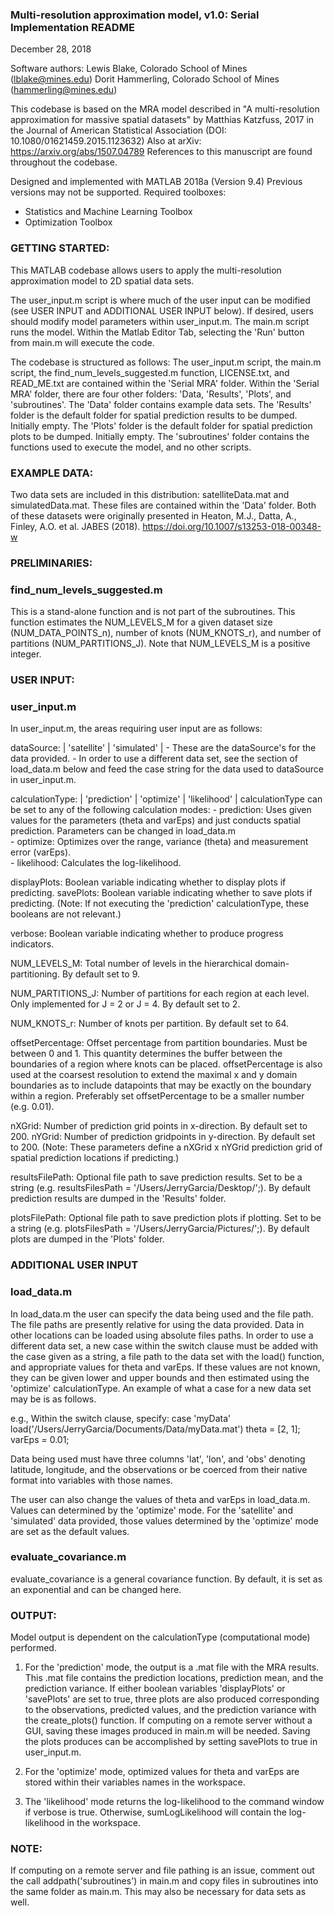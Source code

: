 ### Multi-resolution approximation model, v1.0: Serial Implementation README ###
December 28, 2018

Software authors:
Lewis Blake, Colorado School of Mines (lblake@mines.edu)
Dorit Hammerling, Colorado School of Mines (hammerling@mines.edu)


This codebase is based on the MRA model described in
"A multi-resolution approximation for massive spatial datasets" by Matthias Katzfuss, 2017 in 
the Journal of American Statistical Association (DOI: 10.1080/01621459.2015.1123632)
Also at arXiv: https://arxiv.org/abs/1507.04789
References to this manuscript are found throughout the codebase.


Designed and implemented with MATLAB 2018a (Version 9.4)
Previous versions may not be supported.
Required toolboxes:
- Statistics and Machine Learning Toolbox
- Optimization Toolbox

### GETTING STARTED: ###
This MATLAB codebase allows users to apply the multi-resolution approximation model to 2D spatial data sets.

The user_input.m script is where much of the user input can be modified (see USER INPUT and ADDITIONAL USER INPUT below).
If desired, users should modify model parameters within user_input.m.
The main.m script runs the model. 
Within the Matlab Editor Tab, selecting the 'Run' button from main.m will execute the code.

The codebase is structured as follows: The user_input.m script, the main.m script, the find_num_levels_suggested.m function, LICENSE.txt, and READ_ME.txt are contained within the 'Serial MRA' folder.
Within the 'Serial MRA' folder, there are four other folders: 'Data, 'Results', 'Plots', and 'subroutines'.
The 'Data' folder contains example data sets.
The 'Results' folder is the default folder for spatial prediction results to be dumped. Initially empty.
The 'Plots' folder is the default folder for spatial prediction plots to be dumped. Initially empty.
The 'subroutines' folder contains the functions used to execute the model, and no other scripts.


### EXAMPLE DATA: ###
Two data sets are included in this distribution: satelliteData.mat and simulatedData.mat. 
These files are contained within the 'Data' folder.
Both of these datasets were originally presented in Heaton, M.J., Datta, A., Finley, A.O. et al. JABES (2018). https://doi.org/10.1007/s13253-018-00348-w

### PRELIMINARIES: ###

### find_num_levels_suggested.m

This is a stand-alone function and is not part of the subroutines.
This function estimates the NUM_LEVELS_M for a given dataset size (NUM_DATA_POINTS_n), number of knots (NUM_KNOTS_r), and number of partitions (NUM_PARTITIONS_J).
Note that NUM_LEVELS_M is a positive integer.


### USER INPUT: ###

### user_input.m

In user_input.m, the areas requiring user input are as follows:

dataSource: | 'satellite' | 'simulated' |
    - These are the dataSource's for the data provided. 
    - In order to use a different data set, see the section of load_data.m below and feed the case string for the data used to dataSource in user_input.m.

calculationType: | 'prediction' | 'optimize' | 'likelihood' |
calculationType can be set to any of the following calculation modes:
	- prediction: Uses given values for the parameters (theta and varEps) and just conducts spatial prediction. Parameters can be changed in load_data.m	
	- optimize: Optimizes over the range, variance (theta) and measurement error (varEps).	
	- likelihood: Calculates the log-likelihood.

displayPlots: Boolean variable indicating whether to display plots if predicting.
savePlots: Boolean variable indicating whether to save plots if predicting.
(Note: If not executing the 'prediction' calculationType, these booleans are not relevant.)

verbose: Boolean variable indicating whether to produce progress indicators.

NUM_LEVELS_M: Total number of levels in the hierarchical domain-partitioning. By default set to 9.

NUM_PARTITIONS_J: Number of partitions for each region at each level. Only implemented for J = 2 or J = 4. By default set to 2.

NUM_KNOTS_r: Number of knots per partition. By default set to 64.

offsetPercentage: Offset percentage from partition boundaries. Must be between 0 and 1.
This quantity determines the buffer between the boundaries of a region where knots can be placed.
offsetPercentage is also used at the coarsest resolution to extend the maximal x and y domain boundaries as to include datapoints that may be exactly on the boundary within a region.
Preferably set offsetPercentage to be a smaller number (e.g. 0.01).

nXGrid: Number of prediction grid points in x-direction. By default set to 200.
nYGrid: Number of prediction gridpoints in y-direction. By default set to 200.
(Note: These parameters define a nXGrid x nYGrid prediction grid of spatial prediction locations if predicting.)

resultsFilePath: Optional file path to save prediction results. 
Set to be a string (e.g. resultsFilesPath = '/Users/JerryGarcia/Desktop/';). 
By default prediction results are dumped in the 'Results' folder.

plotsFilePath: Optional file path to save prediction plots if plotting.
Set to be a string (e.g. plotsFilesPath = '/Users/JerryGarcia/Pictures/';).
By default plots are dumped in the 'Plots' folder.

### ADDITIONAL USER INPUT ###

### load_data.m 

In load_data.m the user can specify the data being used and the file path. 
The file paths are presently relative for using the data provided. 
Data in other locations can be loaded using absolute files paths. 
In order to use a different data set, a new case within the switch clause must be added with the case given as a string, a file path to the data set with the load() function, and appropriate values for theta and varEps. 
If these values are not known, they can be given lower and upper bounds and then estimated using the 'optimize' calculationType. 
An example of what a case for a new data set may be is as follows.

e.g., Within the switch clause, specify:
case 'myData'
load('/Users/JerryGarcia/Documents/Data/myData.mat')
theta = [2, 1]; varEps = 0.01;

Data being used must have three columns 'lat', 'lon', and 'obs' denoting latitude, longitude, and the observations or be coerced from their native format into variables with those names.

The user can also change the values of theta and varEps in load_data.m.
Values can determined by the 'optimize' mode. For the 'satellite' and 'simulated' data provided, those values determined by the 'optimize' mode are set as the default values.

### evaluate_covariance.m 

evaluate_covariance is a general covariance function. By default, it is set as an exponential and can be changed here.


### OUTPUT: ###

Model output is dependent on the calculationType (computational mode) performed. 

1) For the 'prediction' mode, the output is a .mat file with the MRA results. This .mat file contains the prediction locations, prediction mean, and the prediction variance.
If either boolean variables 'displayPlots' or 'savePlots' are set to true, three plots are also produced corresponding to the observations, predicted values, and the prediction variance with the create_plots() function. 
If computing on a remote server without a GUI, saving these images produced in main.m will be needed.
Saving the plots produces can be accomplished by setting savePlots to true in user_input.m. 

2) For the 'optimize' mode, optimized values for theta and varEps are stored within their variables names in the workspace. 

3) The 'likelihood' mode returns the log-likelihood to the command window if verbose is true. Otherwise, sumLogLikelihood will contain the log-likelihood in the workspace.

### NOTE: ###
If computing on a remote server and file pathing is an issue, comment out the call addpath('subroutines') in main.m and copy files in subroutines into the same folder as main.m. 
This may also be necessary for data sets as well.
